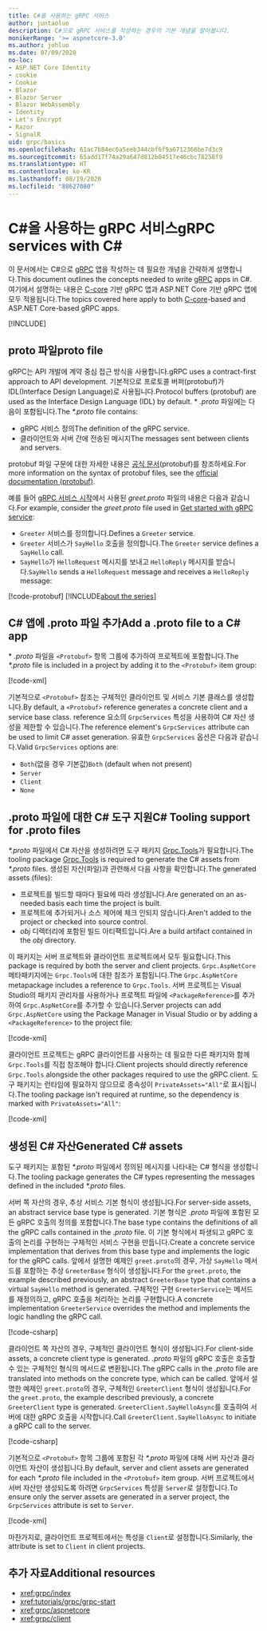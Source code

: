 ```yaml
---
title: C#을 사용하는 gRPC 서비스
author: juntaoluo
description: C#으로 gRPC 서비스를 작성하는 경우의 기본 개념을 알아봅니다.
monikerRange: '>= aspnetcore-3.0'
ms.author: johluo
ms.date: 07/09/2020
no-loc:
- ASP.NET Core Identity
- cookie
- Cookie
- Blazor
- Blazor Server
- Blazor WebAssembly
- Identity
- Let's Encrypt
- Razor
- SignalR
uid: grpc/basics
ms.openlocfilehash: 61ac7b84ec6a5eeb344cbf6f9a6712366be7d3c9
ms.sourcegitcommit: 65add17f74a29a647d812b04517e46cbc78258f9
ms.translationtype: HT
ms.contentlocale: ko-KR
ms.lasthandoff: 08/19/2020
ms.locfileid: "88627080"
---
```

# <a name="grpc-services-with-c"></a><span data-ttu-id="57bcc-103">C\#을 사용하는 gRPC 서비스</span><span class="sxs-lookup"><span data-stu-id="57bcc-103">gRPC services with C\#</span></span>

<span data-ttu-id="57bcc-104">이 문서에서는 C#으로 [gRPC](https://grpc.io/docs/guides/) 앱을 작성하는 데 필요한 개념을 간략하게 설명합니다.</span><span class="sxs-lookup"><span data-stu-id="57bcc-104">This document outlines the concepts needed to write [gRPC](https://grpc.io/docs/guides/) apps in C#.</span></span> <span data-ttu-id="57bcc-105">여기에서 설명하는 내용은 [C-core](https://grpc.io/blog/grpc-stacks) 기반 gRPC 앱과 ASP.NET Core 기반 gRPC 앱에 모두 적용됩니다.</span><span class="sxs-lookup"><span data-stu-id="57bcc-105">The topics covered here apply to both [C-core](https://grpc.io/blog/grpc-stacks)-based and ASP.NET Core-based gRPC apps.</span></span>

[!INCLUDE[](~/includes/gRPCazure.md)]

## <a name="proto-file"></a><span data-ttu-id="57bcc-106">proto 파일</span><span class="sxs-lookup"><span data-stu-id="57bcc-106">proto file</span></span>

<span data-ttu-id="57bcc-107">gRPC는 API 개발에 계약 중심 접근 방식을 사용합니다.</span><span class="sxs-lookup"><span data-stu-id="57bcc-107">gRPC uses a contract-first approach to API development.</span></span> <span data-ttu-id="57bcc-108">기본적으로 프로토콜 버퍼(protobuf)가 IDL(Interface Design Language)로 사용됩니다.</span><span class="sxs-lookup"><span data-stu-id="57bcc-108">Protocol buffers (protobuf) are used as the Interface Design Language (IDL) by default.</span></span> <span data-ttu-id="57bcc-109">\* *.proto* 파일에는 다음이 포함됩니다.</span><span class="sxs-lookup"><span data-stu-id="57bcc-109">The *\*.proto* file contains:</span></span>

* <span data-ttu-id="57bcc-110">gRPC 서비스 정의</span><span class="sxs-lookup"><span data-stu-id="57bcc-110">The definition of the gRPC service.</span></span>
* <span data-ttu-id="57bcc-111">클라이언트와 서버 간에 전송된 메시지</span><span class="sxs-lookup"><span data-stu-id="57bcc-111">The messages sent between clients and servers.</span></span>

<span data-ttu-id="57bcc-112">protobuf 파일 구문에 대한 자세한 내용은 [공식 문서](https://developers.google.com/protocol-buffers/docs/proto3)(protobuf)를 참조하세요.</span><span class="sxs-lookup"><span data-stu-id="57bcc-112">For more information on the syntax of protobuf files, see the [official documentation (protobuf)](https://developers.google.com/protocol-buffers/docs/proto3).</span></span>

<span data-ttu-id="57bcc-113">예를 들어 [gRPC 서비스 시작](xref:tutorials/grpc/grpc-start)에서 사용된 *greet.proto* 파일의 내용은 다음과 같습니다.</span><span class="sxs-lookup"><span data-stu-id="57bcc-113">For example, consider the *greet.proto* file used in [Get started with gRPC service](xref:tutorials/grpc/grpc-start):</span></span>

* <span data-ttu-id="57bcc-114">`Greeter` 서비스를 정의합니다.</span><span class="sxs-lookup"><span data-stu-id="57bcc-114">Defines a `Greeter` service.</span></span>
* <span data-ttu-id="57bcc-115">`Greeter` 서비스가 `SayHello` 호출을 정의합니다.</span><span class="sxs-lookup"><span data-stu-id="57bcc-115">The `Greeter` service defines a `SayHello` call.</span></span>
* <span data-ttu-id="57bcc-116">`SayHello`가 `HelloRequest` 메시지를 보내고 `HelloReply` 메시지를 받습니다.</span><span class="sxs-lookup"><span data-stu-id="57bcc-116">`SayHello` sends a `HelloRequest` message and receives a `HelloReply` message:</span></span>

[!code-protobuf[](~/tutorials/grpc/grpc-start/sample/GrpcGreeter/Protos/greet.proto)]
[!INCLUDE[about the series](~/includes/code-comments-loc.md)]

## <a name="add-a-proto-file-to-a-c-app"></a><span data-ttu-id="57bcc-117">C\# 앱에 .proto 파일 추가</span><span class="sxs-lookup"><span data-stu-id="57bcc-117">Add a .proto file to a C\# app</span></span>

<span data-ttu-id="57bcc-118">\* *.proto* 파일을 `<Protobuf>` 항목 그룹에 추가하여 프로젝트에 포함합니다.</span><span class="sxs-lookup"><span data-stu-id="57bcc-118">The *\*.proto* file is included in a project by adding it to the `<Protobuf>` item group:</span></span>

[!code-xml[](~/tutorials/grpc/grpc-start/sample/GrpcGreeter/GrpcGreeter.csproj?highlight=2&range=7-9)]

<span data-ttu-id="57bcc-119">기본적으로 `<Protobuf>` 참조는 구체적인 클라이언트 및 서비스 기본 클래스를 생성합니다.</span><span class="sxs-lookup"><span data-stu-id="57bcc-119">By default, a `<Protobuf>` reference generates a concrete client and a service base class.</span></span> <span data-ttu-id="57bcc-120">reference 요소의 `GrpcServices` 특성을 사용하여 C# 자산 생성을 제한할 수 있습니다.</span><span class="sxs-lookup"><span data-stu-id="57bcc-120">The reference element's `GrpcServices` attribute can be used to limit C# asset generation.</span></span> <span data-ttu-id="57bcc-121">유효한 `GrpcServices` 옵션은 다음과 같습니다.</span><span class="sxs-lookup"><span data-stu-id="57bcc-121">Valid `GrpcServices` options are:</span></span>

* <span data-ttu-id="57bcc-122">`Both`(없을 경우 기본값)</span><span class="sxs-lookup"><span data-stu-id="57bcc-122">`Both` (default when not present)</span></span>
* `Server`
* `Client`
* `None`

## <a name="c-tooling-support-for-proto-files"></a><span data-ttu-id="57bcc-123">.proto 파일에 대한 C# 도구 지원</span><span class="sxs-lookup"><span data-stu-id="57bcc-123">C# Tooling support for .proto files</span></span>

<span data-ttu-id="57bcc-124">*\*.proto* 파일에서 C# 자산을 생성하려면 도구 패키지 [Grpc.Tools](https://www.nuget.org/packages/Grpc.Tools/)가 필요합니다.</span><span class="sxs-lookup"><span data-stu-id="57bcc-124">The tooling package [Grpc.Tools](https://www.nuget.org/packages/Grpc.Tools/) is required to generate the C# assets from *\*.proto* files.</span></span> <span data-ttu-id="57bcc-125">생성된 자산(파일)과 관련해서 다음 사항을 확인합니다.</span><span class="sxs-lookup"><span data-stu-id="57bcc-125">The generated assets (files):</span></span>

* <span data-ttu-id="57bcc-126">프로젝트를 빌드할 때마다 필요에 따라 생성됩니다.</span><span class="sxs-lookup"><span data-stu-id="57bcc-126">Are generated on an as-needed basis each time the project is built.</span></span>
* <span data-ttu-id="57bcc-127">프로젝트에 추가되거나 소스 제어에 체크 인되지 않습니다.</span><span class="sxs-lookup"><span data-stu-id="57bcc-127">Aren't added to the project or checked into source control.</span></span>
* <span data-ttu-id="57bcc-128">*obj* 디렉터리에 포함된 빌드 아티팩트입니다.</span><span class="sxs-lookup"><span data-stu-id="57bcc-128">Are a build artifact contained in the *obj* directory.</span></span>

<span data-ttu-id="57bcc-129">이 패키지는 서버 프로젝트와 클라이언트 프로젝트에서 모두 필요합니다.</span><span class="sxs-lookup"><span data-stu-id="57bcc-129">This package is required by both the server and client projects.</span></span> <span data-ttu-id="57bcc-130">`Grpc.AspNetCore` 메타패키지에는 `Grpc.Tools`에 대한 참조가 포함됩니다.</span><span class="sxs-lookup"><span data-stu-id="57bcc-130">The `Grpc.AspNetCore` metapackage includes a reference to `Grpc.Tools`.</span></span> <span data-ttu-id="57bcc-131">서버 프로젝트는 Visual Studio의 패키지 관리자를 사용하거나 프로젝트 파일에 `<PackageReference>`를 추가하여 `Grpc.AspNetCore`를 추가할 수 있습니다.</span><span class="sxs-lookup"><span data-stu-id="57bcc-131">Server projects can add `Grpc.AspNetCore` using the Package Manager in Visual Studio or by adding a `<PackageReference>` to the project file:</span></span>

[!code-xml[](~/tutorials/grpc/grpc-start/sample/GrpcGreeter/GrpcGreeter.csproj?highlight=1&range=12)]

<span data-ttu-id="57bcc-132">클라이언트 프로젝트는 gRPC 클라이언트를 사용하는 데 필요한 다른 패키지와 함께 `Grpc.Tools`를 직접 참조해야 합니다.</span><span class="sxs-lookup"><span data-stu-id="57bcc-132">Client projects should directly reference `Grpc.Tools` alongside the other packages required to use the gRPC client.</span></span> <span data-ttu-id="57bcc-133">도구 패키지는 런타임에 필요하지 않으므로 종속성이 `PrivateAssets="All"`로 표시됩니다.</span><span class="sxs-lookup"><span data-stu-id="57bcc-133">The tooling package isn't required at runtime, so the dependency is marked with `PrivateAssets="All"`:</span></span>

[!code-xml[](~/tutorials/grpc/grpc-start/sample/GrpcGreeterClient/GrpcGreeterClient.csproj?highlight=3&range=9-11)]

## <a name="generated-c-assets"></a><span data-ttu-id="57bcc-134">생성된 C# 자산</span><span class="sxs-lookup"><span data-stu-id="57bcc-134">Generated C# assets</span></span>

<span data-ttu-id="57bcc-135">도구 패키지는 포함된 *\*.proto* 파일에서 정의된 메시지를 나타내는 C# 형식을 생성합니다.</span><span class="sxs-lookup"><span data-stu-id="57bcc-135">The tooling package generates the C# types representing the messages defined in the included *\*.proto* files.</span></span>

<span data-ttu-id="57bcc-136">서버 쪽 자산의 경우, 추상 서비스 기본 형식이 생성됩니다.</span><span class="sxs-lookup"><span data-stu-id="57bcc-136">For server-side assets, an abstract service base type is generated.</span></span> <span data-ttu-id="57bcc-137">기본 형식은 *.proto* 파일에 포함된 모든 gRPC 호출의 정의를 포함합니다.</span><span class="sxs-lookup"><span data-stu-id="57bcc-137">The base type contains the definitions of all the gRPC calls contained in the *.proto* file.</span></span> <span data-ttu-id="57bcc-138">이 기본 형식에서 파생되고 gRPC 호출의 논리를 구현하는 구체적인 서비스 구현을 만듭니다.</span><span class="sxs-lookup"><span data-stu-id="57bcc-138">Create a concrete service implementation that derives from this base type and implements the logic for the gRPC calls.</span></span> <span data-ttu-id="57bcc-139">앞에서 설명한 예제인 `greet.proto`의 경우, 가상 `SayHello` 메서드를 포함하는 추상 `GreeterBase` 형식이 생성됩니다.</span><span class="sxs-lookup"><span data-stu-id="57bcc-139">For the `greet.proto`, the example described previously, an abstract `GreeterBase` type that contains a virtual `SayHello` method is generated.</span></span> <span data-ttu-id="57bcc-140">구체적인 구현 `GreeterService`는 메서드를 재정의하고, gRPC 호출을 처리하는 논리를 구현합니다.</span><span class="sxs-lookup"><span data-stu-id="57bcc-140">A concrete implementation `GreeterService` overrides the method and implements the logic handling the gRPC call.</span></span>

[!code-csharp[](~/tutorials/grpc/grpc-start/sample/GrpcGreeter/Services/GreeterService.cs?name=snippet)]

<span data-ttu-id="57bcc-141">클라이언트 쪽 자산의 경우, 구체적인 클라이언트 형식이 생성됩니다.</span><span class="sxs-lookup"><span data-stu-id="57bcc-141">For client-side assets, a concrete client type is generated.</span></span> <span data-ttu-id="57bcc-142">*.proto* 파일의 gRPC 호출은 호출할 수 있는 구체적인 형식의 메서드로 변환됩니다.</span><span class="sxs-lookup"><span data-stu-id="57bcc-142">The gRPC calls in the *.proto* file are translated into methods on the concrete type, which can be called.</span></span> <span data-ttu-id="57bcc-143">앞에서 설명한 예제인 `greet.proto`의 경우, 구체적인 `GreeterClient` 형식이 생성됩니다.</span><span class="sxs-lookup"><span data-stu-id="57bcc-143">For the `greet.proto`, the example described previously, a concrete `GreeterClient` type is generated.</span></span> <span data-ttu-id="57bcc-144">`GreeterClient.SayHelloAsync`를 호출하여 서버에 대한 gRPC 호출을 시작합니다.</span><span class="sxs-lookup"><span data-stu-id="57bcc-144">Call `GreeterClient.SayHelloAsync` to initiate a gRPC call to the server.</span></span>

[!code-csharp[](~/tutorials/grpc/grpc-start/sample/GrpcGreeterClient/Program.cs?name=snippet)]

<span data-ttu-id="57bcc-145">기본적으로 `<Protobuf>` 항목 그룹에 포함된 각 *\*.proto* 파일에 대해 서버 자산과 클라이언트 자산이 생성됩니다.</span><span class="sxs-lookup"><span data-stu-id="57bcc-145">By default, server and client assets are generated for each *\*.proto* file included in the `<Protobuf>` item group.</span></span> <span data-ttu-id="57bcc-146">서버 프로젝트에서 서버 자산만 생성되도록 하려면 `GrpcServices` 특성을 `Server`로 설정합니다.</span><span class="sxs-lookup"><span data-stu-id="57bcc-146">To ensure only the server assets are generated in a server project, the `GrpcServices` attribute is set to `Server`.</span></span>

[!code-xml[](~/tutorials/grpc/grpc-start/sample/GrpcGreeter/GrpcGreeter.csproj?highlight=2&range=7-9)]

<span data-ttu-id="57bcc-147">마찬가지로, 클라이언트 프로젝트에서는 특성을 `Client`로 설정합니다.</span><span class="sxs-lookup"><span data-stu-id="57bcc-147">Similarly, the attribute is set to `Client` in client projects.</span></span>

## <a name="additional-resources"></a><span data-ttu-id="57bcc-148">추가 자료</span><span class="sxs-lookup"><span data-stu-id="57bcc-148">Additional resources</span></span>

* <xref:grpc/index>
* <xref:tutorials/grpc/grpc-start>
* <xref:grpc/aspnetcore>
* <xref:grpc/client>
